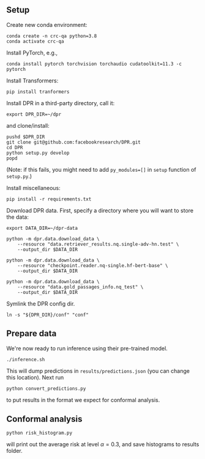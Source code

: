 ## Setup

Create new conda environment:
```
conda create -n crc-qa python=3.8
conda activate crc-qa
```

Install PyTorch, e.g.,
```
conda install pytorch torchvision torchaudio cudatoolkit=11.3 -c pytorch
```

Install Transformers:
```
pip install tranformers
```

Install DPR in a third-party directory, call it:
```
export DPR_DIR=~/dpr
```

and clone/install:
```
pushd $DPR_DIR
git clone git@github.com:facebookresearch/DPR.git
cd DPR
python setup.py develop
popd
```
(Note: if this fails, you might need to add `py_modules=[]` in `setup` function of `setup.py`.)

Install miscellaneous:
```
pip install -r requirements.txt
```

Download DPR data. First, specify a directory where you will want to store the data:
```
export DATA_DIR=~/dpr-data
```

```
python -m dpr.data.download_data \
    --resource "data.retriever_results.nq.single-adv-hn.test" \
    --output_dir $DATA_DIR

python -m dpr.data.download_data \
    --resource "checkpoint.reader.nq-single.hf-bert-base" \
    --output_dir $DATA_DIR

python -m dpr.data.download_data \
    --resource "data.gold_passages_info.nq_test" \
    --output_dir $DATA_DIR
```

Symlink the DPR config dir.
```
ln -s "${DPR_DIR}/conf" "conf"
```

## Prepare data

We're now ready to run inference using their pre-trained model.
```
./inference.sh
```

This will dump predictions in `results/predictions.json` (you can change this location). Next run
```
python convert_predictions.py
```

to put results in the format we expect for conformal analysis.

## Conformal analysis

```
python risk_histogram.py
```

will print out the average risk at level $\alpha = 0.3$, and save histograms to results folder.